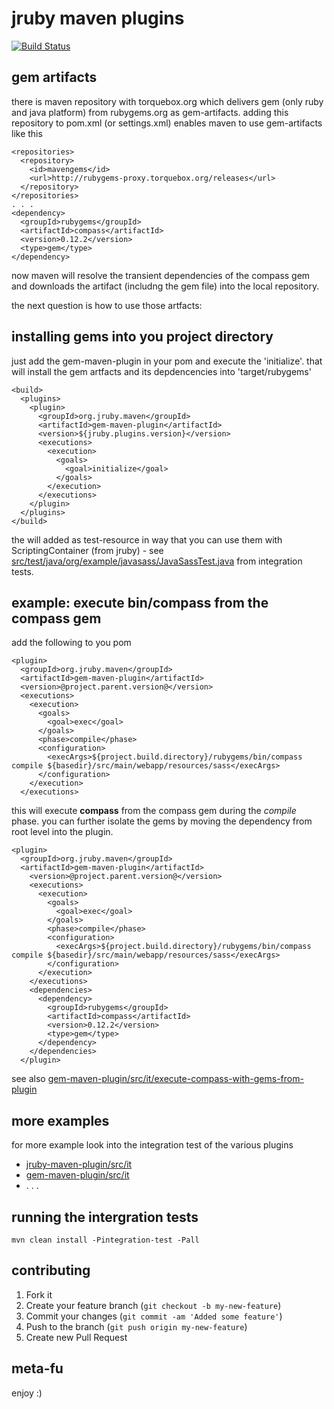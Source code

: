 jruby maven plugins
===================

[![Build Status](https://buildhive.cloudbees.com/job/torquebox/job/jruby-maven-plugins/badge/icon)](https://buildhive.cloudbees.com/job/torquebox/job/jruby-maven-plugins/)

gem artifacts
-------------

there is maven repository with torquebox.org which delivers gem (only ruby and java platform) from rubygems.org as gem-artifacts. adding this repository to pom.xml (or settings.xml) enables maven to use gem-artifacts like this

    <repositories>
      <repository>
        <id>mavengems</id>
        <url>http://rubygems-proxy.torquebox.org/releases</url>
      </repository>
    </repositories>
    . . .
    <dependency>
	  <groupId>rubygems</groupId>
	  <artifactId>compass</artifactId>
	  <version>0.12.2</version>
	  <type>gem</type>
	</dependency>
	
now maven will resolve the transient dependencies of the compass gem and downloads the artifact (includng the gem file) into the local repository.

the next question is how to use those artfacts:

installing gems into you project directory
------------------------------------------

just add the gem-maven-plugin in your pom and execute the 'initialize'. that will install the gem artfacts and its depdencencies into 'target/rubygems'

    <build>
	  <plugins>
        <plugin>
          <groupId>org.jruby.maven</groupId>
          <artifactId>gem-maven-plugin</artifactId>
          <version>${jruby.plugins.version}</version>
          <executions>
            <execution>
              <goals>
                <goal>initialize</goal>
              </goals>
            </execution>
          </executions>
        </plugin>
      </plugins>
	</build>

the will added as test-resource in way that you can use them with ScriptingContainer (from jruby) - see [src/test/java/org/example/javasass/JavaSassTest.java](https://github.com/jruby/jruby-maven-plugins/tree/master/gem-maven-plugin/src/it/include-rubygems-in-test-resources/src/test/java/org/example/javasass/JavaSassTest.java) from integration tests.

example: execute bin/compass from the compass gem
-------------------------------------------------

add the following to you pom
    
    <plugin>
	  <groupId>org.jruby.maven</groupId>
	  <artifactId>gem-maven-plugin</artifactId>
      <version>@project.parent.version@</version>
      <executions>
        <execution>
          <goals>
            <goal>exec</goal>
          </goals>
          <phase>compile</phase>
          <configuration>
            <execArgs>${project.build.directory}/rubygems/bin/compass compile ${basedir}/src/main/webapp/resources/sass</execArgs>
          </configuration>
        </execution>
      </executions>

this will execute **compass** from the compass gem during the *compile* phase. you can further isolate the gems by moving the dependency from root level into the plugin.


    <plugin>
	  <groupId>org.jruby.maven</groupId>
	  <artifactId>gem-maven-plugin</artifactId>
        <version>@project.parent.version@</version>
        <executions>
          <execution>
            <goals>
              <goal>exec</goal>
            </goals>
            <phase>compile</phase>
            <configuration>
              <execArgs>${project.build.directory}/rubygems/bin/compass compile ${basedir}/src/main/webapp/resources/sass</execArgs>
            </configuration>
          </execution>
        </executions>
        <dependencies>
          <dependency>
            <groupId>rubygems</groupId>
            <artifactId>compass</artifactId>
            <version>0.12.2</version>
            <type>gem</type>
          </dependency>
        </dependencies>
      </plugin>
	  
see also [gem-maven-plugin/src/it/execute-compass-with-gems-from-plugin](https://github.com/jruby/jruby-maven-plugins/tree/master/gem-maven-plugin/src/it/execute-compass-with-gems-from-plugin)

more examples
-------------

for more example look into the integration test of the various plugins

* [jruby-maven-plugin/src/it](https://github.com/jruby/jruby-maven-plugins/tree/master/jruby-maven-plugin/src/it)
* [gem-maven-plugin/src/it](https://github.com/jruby/jruby-maven-plugins/tree/master/gem-maven-plugin/src/it)
* . . .

running the intergration tests
------------------------------

```
mvn clean install -Pintegration-test -Pall
```

 
contributing
------------

1. Fork it
2. Create your feature branch (`git checkout -b my-new-feature`)
3. Commit your changes (`git commit -am 'Added some feature'`)
4. Push to the branch (`git push origin my-new-feature`)
5. Create new Pull Request

meta-fu
-------

enjoy :) 
